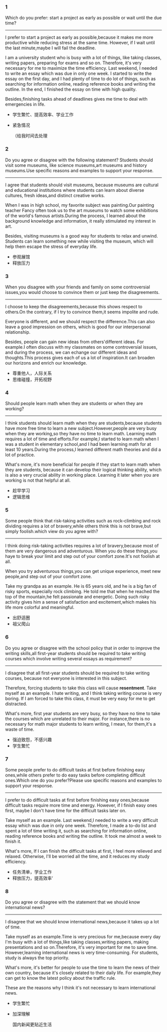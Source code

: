 ### 1

Which do you prefer: start a project as early as possible or wait until the due time?

---

I prefer to start a project as early as possible,because it makes me more productive while reducing stress at the same time. However, if I wait until the last minute,maybe I will fail the deadline.

I am a university student who is busy with a lot of things, like taking classes, writing papers, preparing for exams and so on. Therefore, it's very necessary for me to maximize the time efficiency. Last weekend, I needed to write an essay which was due in only one week. I started to write the essay on the first day, and I had plenty of time to do lot of things, such as searching for information online, reading reference books and writing the outline. In the end, I finished the essay on time with high quality.

Besides,finishing tasks ahead of deadlines gives me time to deal with emergencies in life.

- 学生繁忙、提高效率、学业工作

- 紧急情况

  （给我时间去处理

### 2

Do you agree or disagree with the following statement? Students should visit some museums, like science museums,art museums and history museums.Use specific reasons and examples to support your response.

---

I agree that students should visit museums, because museums are cultural and educational institutions where students can learn about diverse cultures, fresh ideas,and distinct creative works.

When I was in high school, my favorite subject was painting.Our painting teacher Fancy often took us to the art museums to watch some exhibitions of the world's famous artists.During the process, I learned about the background knowledge and information, it really stimulated my interest in art.

Besides, visiting museums is a good way for students to relax and unwind. Students can learn something new while visiting the museum, which will help them escape the stress of everyday life.

- 参观展馆
- 释放压力

### 3

When you disagree with your friends and family on some controversial issues,you would choose to convince them or just keep the disagreements.

---

I choose to keep the disagreements,because this shows respect to others.On the contrary, if I try to convince them,it seems impolite and rude.

Everyone is different, and we should respect the difference.This can also leave a good impression on others, which is good for our interpersonal relationship.

Besides, people can gain new ideas from others'different ideas. For example.I often discuss with my classmates on some controversial issues, and during the process, we can echange our different ideas and thoughts.This process gives each of us a lot of inspiration.It can broaden our horizons and enrich our knowledge.

- 尊重他人，人际关系
- 思维碰撞，开拓视野

### 4

Should people learn math when they are students or when they are working?

---

I think students should learn math when they are students,because students have more free time to learn a new subject.However,people are very busy when they are working,so they have no time to learn math. Learning math requires a lot of time and efforts.For example,I started to learn math when I was a student in elementary school,and I had been learning math for at least 10 years.During the process,I learned different math theories and did a lot of practice.

What's more, it's more beneficial for people if they start to learn math when they are students, because it can develop their logical thinking ability, which is also a very crucial ability in working place. Learning it later when you are working is not that helpful at all.

- 趁早学习
- 逻辑思维

### 5

Some people think that risk-taking activities such as rock-climbing and rock dividing requires a lot of bravery,while others think this is not brave,but simply foolish.which view do you agree with?

---

I think doing risk-taking activities requires a lot of bravery,because most of them are very dangerous and adventurous. When you do these things,you haye to break your limit and step out of your comfort zone.It's not foolish at all.

When you try adventurous things,you can get unique experience, meet new people,and step out of your comfort zone.

Take my grandpa as an example. He is 65 years old, and he is a big fan of risky sports, especially rock climbing. He told me that when he reached the top of the mountain,he felt passionate and energetic. Doing such risky activity gives him a sense of satisfaction and excitement,which makes his life more colorful and meaningful.

- 出舒适圈
- 祖父爬山

### 6

Do you agree or disagree with the school policy that in order to improve the writing skills,all first-year students should be required to take writing courses which involve writing several essays as requirement?

---

I disagree that all first-year students should be required to take writing courses, because not everyone is interested in this subject.

Therefore, forcing students to take this class will cause **resentment**. Take myself as an example. I hate writing, and I think taking writing course is very boring. If I am forced to take this class, it must be very easy for me to get distracted.

What's more, first year students are very busy, so they have no time to take the courses which are unrelated to their major. For instance,there is no necessary for math major students to learn writing, I mean, for them,it's a waste of time.

- 强迫致怨，不感兴趣
- 学生繁忙

### 7

Some people prefer to do difficult tasks at first before finishing easy ones,while others prefer to do easy tasks before completing difficult ones.Which one do you prefer?Please use specific reasons and examples to support your response.

---

I prefer to do difficult tasks at first before finishing easy ones,because difficult tasks require more time and energy. However, if I finish easy ones first, maybe I don't have time for the difficult tasks later on.

Take myself as an example. Last weekend,I needed to write a very difficult essay which was due in only one week. Therefore, I made a to-do list and spent a lot of time writing it, such as searching for information online, reading reference books and writing the outline. It took me almost a week to finish it.

What's more, If I can finish the difficult tasks at first, I feel more relieved and relaxed. Otherwise, I'll be worried all the time, and it reduces my study efficiency.

- 任务清单，学业工作
- 释放压力，提高效率‘

### 8

Do you agree or disagree with the statement that we should know international news?

---

I disagree that we should know international news,because it takes up a lot of time.

Take myself as an example.Time is very precious for me,because every day I'm busy with a lot of things,like taking classes,writing papers, making presentations and so on.Therefore, it's very important for me to save time. However,learning international news is very time-consuming. For students, study is always the top priority.

What's more, it's better for people to use the time to learn the news of their own country, because it's closely related to their daily life. For example,they can get to know the latest policy about the traffic rule.

These are the reasons why I think it's not necessary to learn international news.

- 学生繁忙
- 加深理解

  国内新闻更贴近生活
